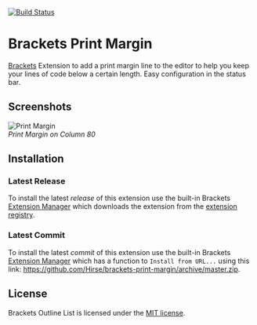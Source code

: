 [![Build Status](https://travis-ci.org/Hirse/brackets-print-margin.svg?branch=master)](https://travis-ci.org/Hirse/brackets-print-margin)

# Brackets Print Margin
[Brackets](http://brackets.io) Extension to add a print margin line to the editor to help you keep your lines of code below a certain length. Easy configuration in the status bar.

## Screenshots
![Print Margin](https://raw.githubusercontent.com/Hirse/brackets-print-margin/master/screenshots/print-margin.png)  
*Print Margin on Column 80*

## Installation
### Latest Release
To install the latest _release_ of this extension use the built-in Brackets [Extension Manager](https://github.com/adobe/brackets/wiki/Brackets-Extensions) which downloads the extension from the [extension registry](https://brackets-registry.aboutweb.com).

### Latest Commit
To install the latest _commit_ of this extension use the built-in Brackets [Extension Manager](https://github.com/adobe/brackets/wiki/Brackets-Extensions) which has a function to `Install from URL...` using this link: https://github.com/Hirse/brackets-print-margin/archive/master.zip.

## License
Brackets Outline List is licensed under the [MIT license](http://opensource.org/licenses/MIT).
